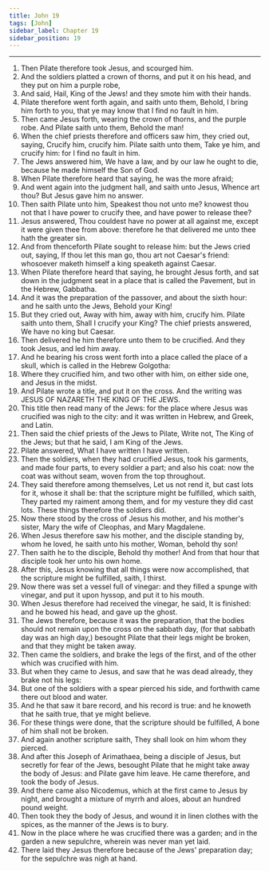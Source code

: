 ```yaml
---
title: John 19
tags: [John]
sidebar_label: Chapter 19
sidebar_position: 19
---
```


---
1. Then Pilate therefore took Jesus, and scourged him.
2. And the soldiers platted a crown of thorns, and put it on his head, and they put on him a purple robe,
3. And said, Hail, King of the Jews! and they smote him with their hands.
4. Pilate therefore went forth again, and saith unto them, Behold, I bring him forth to you, that ye may know that I find no fault in him.
5. Then came Jesus forth, wearing the crown of thorns, and the purple robe. And Pilate saith unto them, Behold the man!
6. When the chief priests therefore and officers saw him, they cried out, saying, Crucify him, crucify him. Pilate saith unto them, Take ye him, and crucify him: for I find no fault in him.
7. The Jews answered him, We have a law, and by our law he ought to die, because he made himself the Son of God.
8. When Pilate therefore heard that saying, he was the more afraid;
9. And went again into the judgment hall, and saith unto Jesus, Whence art thou? But Jesus gave him no answer.
10. Then saith Pilate unto him, Speakest thou not unto me? knowest thou not that I have power to crucify thee, and have power to release thee?
11. Jesus answered, Thou couldest have no power at all against me, except it were given thee from above: therefore he that delivered me unto thee hath the greater sin.
12. And from thenceforth Pilate sought to release him: but the Jews cried out, saying, If thou let this man go, thou art not Caesar's friend: whosoever maketh himself a king speaketh against Caesar.
13. When Pilate therefore heard that saying, he brought Jesus forth, and sat down in the judgment seat in a place that is called the Pavement, but in the Hebrew, Gabbatha.
14. And it was the preparation of the passover, and about the sixth hour: and he saith unto the Jews, Behold your King!
15. But they cried out, Away with him, away with him, crucify him. Pilate saith unto them, Shall I crucify your King? The chief priests answered, We have no king but Caesar.
16. Then delivered he him therefore unto them to be crucified. And they took Jesus, and led him away.
17. And he bearing his cross went forth into a place called the place of a skull, which is called in the Hebrew Golgotha:
18. Where they crucified him, and two other with him, on either side one, and Jesus in the midst.
19. And Pilate wrote a title, and put it on the cross. And the writing was JESUS OF NAZARETH THE KING OF THE JEWS.
20. This title then read many of the Jews: for the place where Jesus was crucified was nigh to the city: and it was written in Hebrew, and Greek, and Latin.
21. Then said the chief priests of the Jews to Pilate, Write not, The King of the Jews; but that he said, I am King of the Jews.
22. Pilate answered, What I have written I have written.
23. Then the soldiers, when they had crucified Jesus, took his garments, and made four parts, to every soldier a part; and also his coat: now the coat was without seam, woven from the top throughout.
24. They said therefore among themselves, Let us not rend it, but cast lots for it, whose it shall be: that the scripture might be fulfilled, which saith, They parted my raiment among them, and for my vesture they did cast lots. These things therefore the soldiers did.
25. Now there stood by the cross of Jesus his mother, and his mother's sister, Mary the wife of Cleophas, and Mary Magdalene.
26. When Jesus therefore saw his mother, and the disciple standing by, whom he loved, he saith unto his mother, Woman, behold thy son!
27. Then saith he to the disciple, Behold thy mother! And from that hour that disciple took her unto his own home.
28. After this, Jesus knowing that all things were now accomplished, that the scripture might be fulfilled, saith, I thirst.
29. Now there was set a vessel full of vinegar: and they filled a spunge with vinegar, and put it upon hyssop, and put it to his mouth.
30. When Jesus therefore had received the vinegar, he said, It is finished: and he bowed his head, and gave up the ghost.
31. The Jews therefore, because it was the preparation, that the bodies should not remain upon the cross on the sabbath day, (for that sabbath day was an high day,) besought Pilate that their legs might be broken, and that they might be taken away.
32. Then came the soldiers, and brake the legs of the first, and of the other which was crucified with him.
33. But when they came to Jesus, and saw that he was dead already, they brake not his legs:
34. But one of the soldiers with a spear pierced his side, and forthwith came there out blood and water.
35. And he that saw it bare record, and his record is true: and he knoweth that he saith true, that ye might believe.
36. For these things were done, that the scripture should be fulfilled, A bone of him shall not be broken.
37. And again another scripture saith, They shall look on him whom they pierced.
38. And after this Joseph of Arimathaea, being a disciple of Jesus, but secretly for fear of the Jews, besought Pilate that he might take away the body of Jesus: and Pilate gave him leave. He came therefore, and took the body of Jesus.
39. And there came also Nicodemus, which at the first came to Jesus by night, and brought a mixture of myrrh and aloes, about an hundred pound weight.
40. Then took they the body of Jesus, and wound it in linen clothes with the spices, as the manner of the Jews is to bury.
41. Now in the place where he was crucified there was a garden; and in the garden a new sepulchre, wherein was never man yet laid.
42. There laid they Jesus therefore because of the Jews' preparation day; for the sepulchre was nigh at hand.